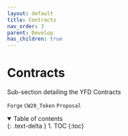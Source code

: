 ```yaml
---
layout: default
title: Contracts
nav_order: 3
parent: Develop
has_children: true
---
```


# Contracts

Sub-section detailing the YFD Contracts

```Forge```
```CW20_Token```
```Proposal```

<details open markdown="block">
  <summary>
    Table of contents
  </summary>
  {: .text-delta }
1. TOC
{:toc}
</details>
